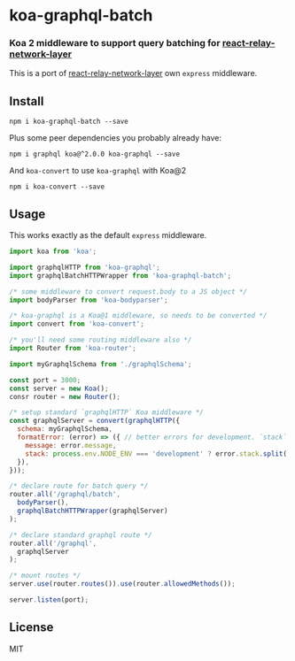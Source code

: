 # koa-graphql-batch
### Koa 2 middleware to support query batching for [react-relay-network-layer](https://github.com/nodkz/react-relay-network-layer)

This is a port of [react-relay-network-layer](https://github.com/nodkz/react-relay-network-layer) own `express` middleware.

## Install
```
npm i koa-graphql-batch --save
```
Plus some peer dependencies you probably already have:
```
npm i graphql koa@^2.0.0 koa-graphql --save
```
And `koa-convert` to use `koa-graphql` with Koa@2
```
npm i koa-convert --save
```
## Usage
This works exactly as the default `express` middleware.
```js
import koa from 'koa';

import graphqlHTTP from 'koa-graphql';
import graphqlBatchHTTPWrapper from 'koa-graphql-batch';

/* some middleware to convert request.body to a JS object */
import bodyParser from 'koa-bodyparser';

/* koa-graphql is a Koa@1 middleware, so needs to be converted */
import convert from 'koa-convert';

/* you'll need some routing middleware also */
import Router from 'koa-router';

import myGraphqlSchema from './graphqlSchema';

const port = 3000;
const server = new Koa();
consr router = new Router();

/* setup standard `graphqlHTTP` Koa middleware */
const graphqlServer = convert(graphqlHTTP({
  schema: myGraphqlSchema,
  formatError: (error) => ({ // better errors for development. `stack` used in `gqErrors` middleware
    message: error.message,
    stack: process.env.NODE_ENV === 'development' ? error.stack.split('\n') : null,
  }),
}));

/* declare route for batch query */
router.all('/graphql/batch',
  bodyParser(),
  graphqlBatchHTTPWrapper(graphqlServer)
);

/* declare standard graphql route */
router.all('/graphql',
  graphqlServer
);

/* mount routes */
server.use(router.routes()).use(router.allowedMethods());

server.listen(port);
```

## License
MIT
